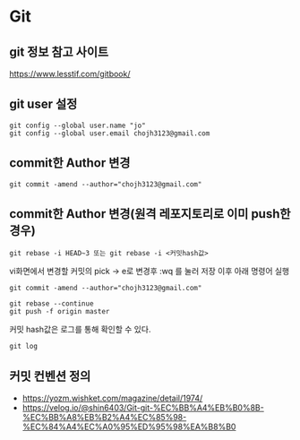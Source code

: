 # Git


## git 정보 참고 사이트
https://www.lesstif.com/gitbook/

## git user 설정
```
git config --global user.name "jo"
git config --global user.email chojh3123@gmail.com
```


## commit한 Author 변경
```git
git commit -amend --author="chojh3123@gmail.com"
```

## commit한 Author 변경(원격 레포지토리로 이미 push한 경우)
```
git rebase -i HEAD~3 또는 git rebase -i <커밋hash값>
```
vi화면에서 변경할 커밋의 pick -> e로 변경후 :wq 를 눌러 저장
이후 아래 명령어 실행

```
git commit -amend --author="chojh3123@gmail.com"

git rebase --continue
git push -f origin master
```

커밋 hash값은 로그를 통해 확인할 수 있다.
```
git log
```

## 커밋 컨벤션 정의
- https://yozm.wishket.com/magazine/detail/1974/
- https://velog.io/@shin6403/Git-git-%EC%BB%A4%EB%B0%8B-%EC%BB%A8%EB%B2%A4%EC%85%98-%EC%84%A4%EC%A0%95%ED%95%98%EA%B8%B0

